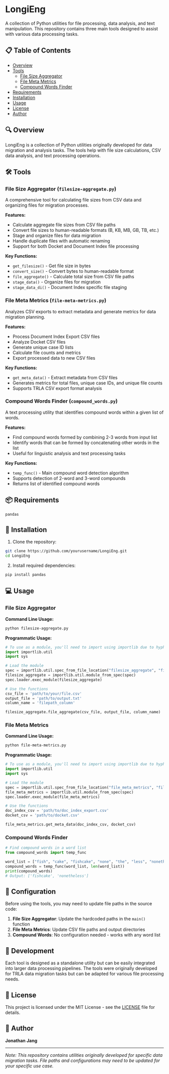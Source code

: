 # LongiEng

A collection of Python utilities for file processing, data analysis, and text manipulation. This repository contains three main tools designed to assist with various data processing tasks.

## 📋 Table of Contents

- [Overview](#overview)
- [Tools](#tools)
  - [File Size Aggregator](#file-size-aggregator)
  - [File Meta Metrics](#file-meta-metrics)
  - [Compound Words Finder](#compound-words-finder)
- [Requirements](#requirements)
- [Installation](#installation)
- [Usage](#usage)
- [License](#license)
- [Author](#author)

## 🔍 Overview

LongiEng is a collection of Python utilities originally developed for data migration and analysis tasks. The tools help with file size calculations, CSV data analysis, and text processing operations.

## 🛠️ Tools

### File Size Aggregator (`filesize-aggregate.py`)

A comprehensive tool for calculating file sizes from CSV data and organizing files for migration processes.

**Features:**
- Calculate aggregate file sizes from CSV file paths
- Convert file sizes to human-readable formats (B, KB, MB, GB, TB, etc.)
- Stage and organize files for data migration
- Handle duplicate files with automatic renaming
- Support for both Docket and Document Index file processing

**Key Functions:**
- `get_filesize()` - Get file size in bytes
- `convert_size()` - Convert bytes to human-readable format
- `file_aggregate()` - Calculate total size from CSV file paths
- `stage_data()` - Organize files for migration
- `stage_data_di()` - Document Index specific file staging

### File Meta Metrics (`file-meta-metrics.py`)

Analyzes CSV exports to extract metadata and generate metrics for data migration planning.

**Features:**
- Process Document Index Export CSV files
- Analyze Docket CSV files
- Generate unique case ID lists
- Calculate file counts and metrics
- Export processed data to new CSV files

**Key Functions:**
- `get_meta_data()` - Extract metadata from CSV files
- Generates metrics for total files, unique case IDs, and unique file counts
- Supports TRLA CSV export format analysis

### Compound Words Finder (`compound_words.py`)

A text processing utility that identifies compound words within a given list of words.

**Features:**
- Find compound words formed by combining 2-3 words from input list
- Identify words that can be formed by concatenating other words in the list
- Useful for linguistic analysis and text processing tasks

**Key Functions:**
- `temp_func()` - Main compound word detection algorithm
- Supports detection of 2-word and 3-word compounds
- Returns list of identified compound words

## 📦 Requirements

```
pandas
```

## 🚀 Installation

1. Clone the repository:
```bash
git clone https://github.com/yourusername/LongiEng.git
cd LongiEng
```

2. Install required dependencies:
```bash
pip install pandas
```

## 💻 Usage

### File Size Aggregator

**Command Line Usage:**
```bash
python filesize-aggregate.py
```

**Programmatic Usage:**
```python
# To use as a module, you'll need to import using importlib due to hyphens in filename
import importlib.util
import sys

# Load the module
spec = importlib.util.spec_from_file_location("filesize_aggregate", "filesize-aggregate.py")
filesize_aggregate = importlib.util.module_from_spec(spec)
spec.loader.exec_module(filesize_aggregate)

# Use the functions
csv_file = 'path/to/your/file.csv'
output_file = 'path/to/output.txt'
column_name = 'filepath_column'

filesize_aggregate.file_aggregate(csv_file, output_file, column_name)
```

### File Meta Metrics

**Command Line Usage:**
```bash
python file-meta-metrics.py
```

**Programmatic Usage:**
```python
# To use as a module, you'll need to import using importlib due to hyphens in filename
import importlib.util
import sys

# Load the module
spec = importlib.util.spec_from_file_location("file_meta_metrics", "file-meta-metrics.py")
file_meta_metrics = importlib.util.module_from_spec(spec)
spec.loader.exec_module(file_meta_metrics)

# Use the functions
doc_index_csv = 'path/to/doc_index_export.csv'
docket_csv = 'path/to/docket.csv'

file_meta_metrics.get_meta_data(doc_index_csv, docket_csv)
```

### Compound Words Finder

```python
# Find compound words in a word list
from compound_words import temp_func

word_list = ["fish", "cake", "fishcake", "none", "the", "less", "nonetheless"]
compound_words = temp_func(word_list, len(word_list))
print(compound_words)
# Output: ['fishcake', 'nonetheless']
```

## 📝 Configuration

Before using the tools, you may need to update file paths in the source code:

1. **File Size Aggregator**: Update the hardcoded paths in the `main()` function
2. **File Meta Metrics**: Update CSV file paths and output directories
3. **Compound Words**: No configuration needed - works with any word list

## 🔧 Development

Each tool is designed as a standalone utility but can be easily integrated into larger data processing pipelines. The tools were originally developed for TRLA data migration tasks but can be adapted for various file processing needs.

## 📄 License

This project is licensed under the MIT License - see the [LICENSE](LICENSE) file for details.

## 👤 Author

**Jonathan Jang**

---

*Note: This repository contains utilities originally developed for specific data migration tasks. File paths and configurations may need to be updated for your specific use case.*